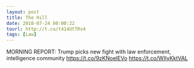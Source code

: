 ```yaml
---
layout: post
title: The Hill
date: 2018-07-24 00:00:22
tourl: http://t.co/t414UtTRv4
tags: [Law]
---
```

MORNING REPORT: Trump picks new fight with law enforcement, intelligence community https://t.co/9zKNoeIEVo https://t.co/WIIyKktVAL